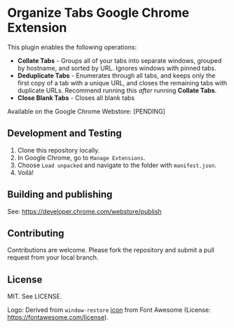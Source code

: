 # Organize Tabs Google Chrome Extension

This plugin enables the following operations:

- **Collate Tabs** - Groups all of your tabs into separate windows, grouped by hostname, and sorted by URL. Ignores windows with pinned tabs.
- **Deduplicate Tabs** - Enumerates through all tabs, and keeps only the first copy of a tab with a unique URL, and closes the remaining tabs with duplicate URLs. Recommend running this *after* running **Collate Tabs**.
- **Close Blank Tabs** - Closes all blank tabs

Available on the Google Chrome Webstore: [PENDING]


## Development and Testing

1. Clone this repository locally.
2. In Google Chrome, go to `Manage Extensions`.
3. Choose `Load unpacked` and navigate to the folder with `manifest.json`.
4. Voilà!

## Building and publishing

See: https://developer.chrome.com/webstore/publish


## Contributing

Contributions are welcome. Please fork the repository and submit a pull request from your local branch.


## License

MIT. See LICENSE.

Logo: Derived from `window-restore` [icon](https://fontawesome.com/icons/window-restore?style=regular) from Font Awesome (License: <https://fontawesome.com/license>).
